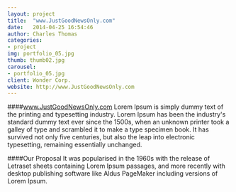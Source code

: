 ```yaml
---
layout: project
title:  "www.JustGoodNewsOnly.com"
date:   2014-04-25 16:54:46
author: Charles Thomas
categories:
- project
img: portfolio_05.jpg
thumb: thumb02.jpg
carousel:
- portfolio_05.jpg
client: Wonder Corp.
website: http://www.JustGoodNewsOnly.com
---
```

####www.JustGoodNewsOnly.com
Lorem Ipsum is simply dummy text of the printing and typesetting industry. Lorem Ipsum has been the industry's standard dummy text ever since the 1500s, when an unknown printer took a galley of type and scrambled it to make a type specimen book. It has survived not only five centuries, but also the leap into electronic typesetting, remaining essentially unchanged.

####Our Proposal
It was popularised in the 1960s with the release of Letraset sheets containing Lorem Ipsum passages, and more recently with desktop publishing software like Aldus PageMaker including versions of Lorem Ipsum.
